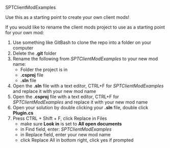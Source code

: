 SPTClientModExamples

Use this as a starting point to create your own client mods!



If you would like to rename the client mods project to use as a starting point for your own mod:

1. Use something like GitBash to clone the repo into a folder on your computer
2. Delete the **.git** folder
3. Rename the following from _SPTClientModExamples_ to your new mod name:
    * Folder the project is in
    * **.csproj** file
    * **.sln** file
4. Open the **.sln** file with a text editor, CTRL+F for _SPTClientModExamples_ and replace it with your new mod name
5. Open the **.csproj** file with a text editor, CTRL+F for _SPTClientModExamples_ and replace it with your new mod name
6. Open your solution by double clicking your **.sln** file, double click **Plugin.cs**
7. Press CTRL + Shift + F, click Replace in Files
    * make sure **Look in** is set to **All open documents**
    * in Find field, enter: _SPTClientModExamples_
    * in Replace field, enter your new mod name
    * click Replace All in bottom right, click yes if prompted

